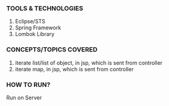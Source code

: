 ### TOOLS & TECHNOLOGIES
  1. Eclipse/STS
  2. Spring Framework
  3. Lombok Library

### CONCEPTS/TOPICS COVERED
  1. iterate list/list of object, in jsp, which is sent from controller
  2. iterate map, in jsp, which is sent from controller

### HOW TO RUN?
  Run on Server